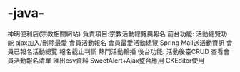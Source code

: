 # -java-
神明便利店(宗教相關網站)  負責項目:宗教活動總覽與報名    前台功能: 活動總覽功能  ajax加入/刪除最愛  會員活動報名  會員最愛活動總覽  Spring Mail送活動資訊  會員已報名活動總覽  報名截止判斷  熱門活動輪播  後台功能: 活動後臺CRUD  查看會員活動報名清單  匯出csv資料  SweetAlert+Ajax整合應用  CKEditor使用 
